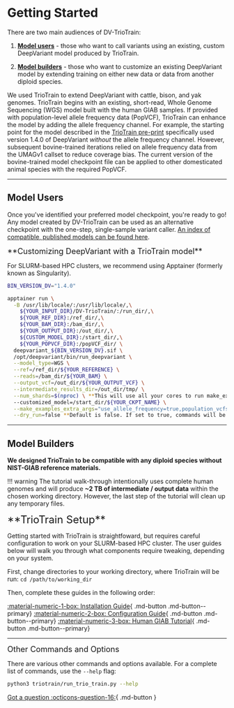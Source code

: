 # Getting Started

There are two main audiences of DV-TrioTrain:

1. **[Model users](#model-users)** - those who want to call variants using an existing, custom DeepVariant model produced by TrioTrain.

1. **[Model builders](#model-builders)** - those who want to customize an existing DeepVariant model by extending training on either new data or data from another diploid species.

We used TrioTrain to extend DeepVariant with cattle, bison, and yak genomes. TrioTrain begins with an existing, short-read, Whole Genome Sequencing (WGS) model built with the human GIAB samples. If provided with population-level allele frequency data (PopVCF), TrioTrain can enhance the model by adding the allele frequency channel. For example, the starting point for the model described in the [TrioTrain pre-print](https://www.biorxiv.org/content/10.1101/2024.04.15.589602v1) specifically used version 1.4.0 of DeepVariant *without* the allele frequency channel. However, subsequent bovine-trained iterations relied on allele frequency data from the UMAGv1 callset to reduce coverage bias. The current version of the bovine-trained model checkpoint file can be applied to other domesticated animal species with the required PopVCF.

---

## Model Users

Once you've identified your preferred model checkpoint, you're ready to go! Any model created by DV-TrioTrain can be used as an alternative checkpoint with the one-step, single-sample variant caller. [An index of compatible, published models can be found here](../user-guide/existing_models.md).

<font size= "4"> 
**Customizing DeepVariant with a TrioTrain model**
</font>

For SLURM-based HPC clusters, we recommend using Apptainer (formerly known as Singularity).

```bash
BIN_VERSION_DV="1.4.0"

apptainer run \
  -B /usr/lib/locale/:/usr/lib/locale/,\
    ${YOUR_INPUT_DIR}/DV-TrioTrain/:/run_dir/,\
    ${YOUR_REF_DIR}:/ref_dir/,\
    ${YOUR_BAM_DIR}:/bam_dir/,\
    ${YOUR_OUTPUT_DIR}:/out_dir/,\
    ${CUSTOM_MODEL_DIR}:/start_dir/,\
    ${YOUR_POPVCF_DIR}:/popVCF_dir/ \
  deepvariant_${BIN_VERSION_DV}.sif \
  /opt/deepvariant/bin/run_deepvariant \
  --model_type=WGS \
  --ref=/ref_dir/${YOUR_REFERENCE} \
  --reads=/bam_dir/${YOUR_BAM} \
  --output_vcf=/out_dir/${YOUR_OUTPUT_VCF} \
  --intermediate_results_dir=/out_dir/tmp/ \
  --num_shards=$(nproc) \ **This will use all your cores to run make_examples. Feel free to change.**
  --customized_model=/start_dir/${YOUR_CKPT_NAME} \
  --make_examples_extra_args="use_allele_frequency=true,population_vcfs=/popVCF_dir/${YOUR_POP_VCF}" \
  --dry_run=false **Default is false. If set to true, commands will be printed out but not executed.
```

---

## Model Builders

**We designed TrioTrain to be compatible with any diploid species without NIST-GIAB reference materials.** 

!!! warning
    The tutorial walk-through intentionally uses complete human genomes and will produce **~2 TB of intermediate / output data** within the chosen working directory. However, the last step of the tutorial will clean up any temporary files.

<font size= "5"> 
**TrioTrain Setup**
</font>

Getting started with TrioTrain is straightfoward, but requires careful configuration to work on your SLURM-based HPC cluster. The user guides below will walk you through what components require tweaking, depending on your system.

First, change directories to your working directory, where TrioTrain will be run: `cd /path/to/working_dir`

Then, complete these guides in the following order:

[:material-numeric-1-box: Installation Guide](installation.md){ .md-button .md-button--primary}
[:material-numeric-2-box: Configuration Guide](configuration.md){ .md-button .md-button--primary}
[:material-numeric-3-box: Human GIAB Tutorial](walk-through.md){ .md-button .md-button--primary}

---

<font size= "4"> 
Other Commands and Options
</font>

There are various other commands and options available. For a complete list of
commands, use the `--help` flag:

```bash
python3 triotrain/run_trio_train.py --help
```

[Got a question :octicons-question-16:](../user-guide/get-help.md){ .md-button }

